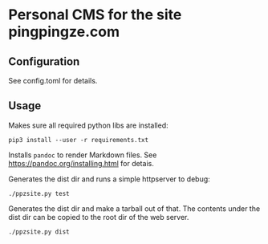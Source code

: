 # Personal CMS for the site pingpingze.com

## Configuration

See config.toml for details.

## Usage

Makes sure all required python libs are installed:

```
pip3 install --user -r requirements.txt
```

Installs `pandoc` to render Markdown files. See
https://pandoc.org/installing.html for detais.

Generates the dist dir and runs a simple httpserver to debug:

```
./ppzsite.py test
```

Generates the dist dir and make a tarball out of that. The contents
under the dist dir can be copied to the root dir of the web server.

```
./ppzsite.py dist
```
